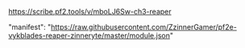 https://scribe.pf2.tools/v/mboLJ6Sw-ch3-reaper

"manifest": "https://raw.githubusercontent.com/ZzinnerGamer/pf2e-vykblades-reaper-zinneryte/master/module.json"

